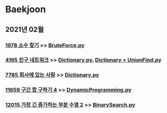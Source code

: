 # Baekjoon

## 2021년 02월


### [1978 소수 찾기](https://www.acmicpc.net/problem/1978) >> [BruteForce.py](JY_B1978.py)

### [4195 친구 네트워크](https://www.acmicpc.net/problem/4195) >> [Dictionary.py](JY_B4195.py), [Dictionary + UnionFind.py](JY_B4195_2.py)

### [7785 회사에 있는 사람](https://www.acmicpc.net/problem/7785) >> [Dictionary.py](JY_B7785.py)

### [11659 구간 합 구하기 4](https://www.acmicpc.net/problem/11659) >> [DynamicProgramming.py](JY_B11659.py)

### [12015 가장 긴 증가하는 부분 수열 2](https://www.acmicpc.net/problem/12015) >> [BinarySearch.py](JY_B12015_2.py)




